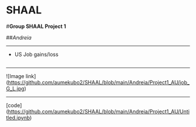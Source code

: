 # SHAAL
#**Group SHAAL Project 1**


##_Andreia_

-------------
- US Job gains/loss

```python
```

-----


![Image link] (https://github.com/aumekubo2/SHAAL/blob/main/Andreia/Project1_AU/job_G_L.jpg)

-----
[code] (https://github.com/aumekubo2/SHAAL/blob/main/Andreia/Project1_AU/Untitled.ipynb)
